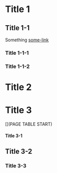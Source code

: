# Title 1

## Title 1-1

Something
[some-link](some-where)

### Title 1-1-1

### Title 1-1-2

# Title 2

# Title 3

[](PAGE TABLE START)

#### Title 3-1

## Title 3-2

### Title 3-3